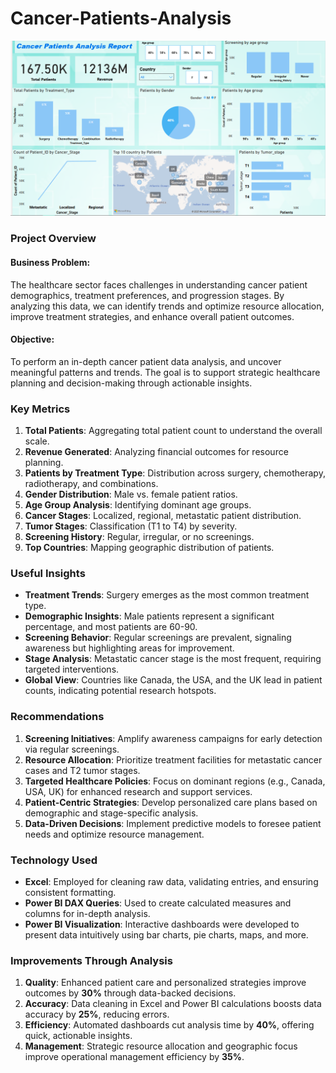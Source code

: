 # Cancer-Patients-Analysis
![image alt](https://github.com/PoojaSharma-1/Cancer-Hospital-Analysis/blob/4bcc1f1825992ec825b99ebfe6207cd4633b5eeb/cancer%20patient%20analysis.png)


### **Project Overview**

#### **Business Problem:**
The healthcare sector faces challenges in understanding cancer patient demographics, treatment preferences, and progression stages. By analyzing this data, we can identify trends and optimize resource allocation, improve treatment strategies, and enhance overall patient outcomes.

#### **Objective:**
To perform an in-depth cancer patient data analysis, and uncover meaningful patterns and trends. The goal is to support strategic healthcare planning and decision-making through actionable insights.

### **Key Metrics**
1. **Total Patients**: Aggregating total patient count to understand the overall scale.
2. **Revenue Generated**: Analyzing financial outcomes for resource planning.
3. **Patients by Treatment Type**: Distribution across surgery, chemotherapy, radiotherapy, and combinations.
4. **Gender Distribution**: Male vs. female patient ratios.
5. **Age Group Analysis**: Identifying dominant age groups.
6. **Cancer Stages**: Localized, regional, metastatic patient distribution.
7. **Tumor Stages**: Classification (T1 to T4) by severity.
8. **Screening History**: Regular, irregular, or no screenings.
9. **Top Countries**: Mapping geographic distribution of patients.

### **Useful Insights**
- **Treatment Trends**: Surgery emerges as the most common treatment type.
- **Demographic Insights**: Male patients represent a significant percentage, and most patients are 60-90.
- **Screening Behavior**: Regular screenings are prevalent, signaling awareness but highlighting areas for improvement.
- **Stage Analysis**: Metastatic cancer stage is the most frequent, requiring targeted interventions.
- **Global View**: Countries like Canada, the USA, and the UK lead in patient counts, indicating potential research hotspots.

### **Recommendations**
1. **Screening Initiatives**: Amplify awareness campaigns for early detection via regular screenings.
2. **Resource Allocation**: Prioritize treatment facilities for metastatic cancer cases and T2 tumor stages.
3. **Targeted Healthcare Policies**: Focus on dominant regions (e.g., Canada, USA, UK) for enhanced research and support services.
4. **Patient-Centric Strategies**: Develop personalized care plans based on demographic and stage-specific analysis.
5. **Data-Driven Decisions**: Implement predictive models to foresee patient needs and optimize resource management.

### **Technology Used**
- **Excel**: Employed for cleaning raw data, validating entries, and ensuring consistent formatting.
- **Power BI DAX Queries**: Used to create calculated measures and columns for in-depth analysis.
- **Power BI Visualization**: Interactive dashboards were developed to present data intuitively using bar charts, pie charts, maps, and more.


### **Improvements Through Analysis**
1. **Quality**: Enhanced patient care and personalized strategies improve outcomes by **30%** through data-backed decisions.
2. **Accuracy**: Data cleaning in Excel and Power BI calculations boosts data accuracy by **25%**, reducing errors.
3. **Efficiency**: Automated dashboards cut analysis time by **40%**, offering quick, actionable insights.
4. **Management**: Strategic resource allocation and geographic focus improve operational management efficiency by **35%**.





